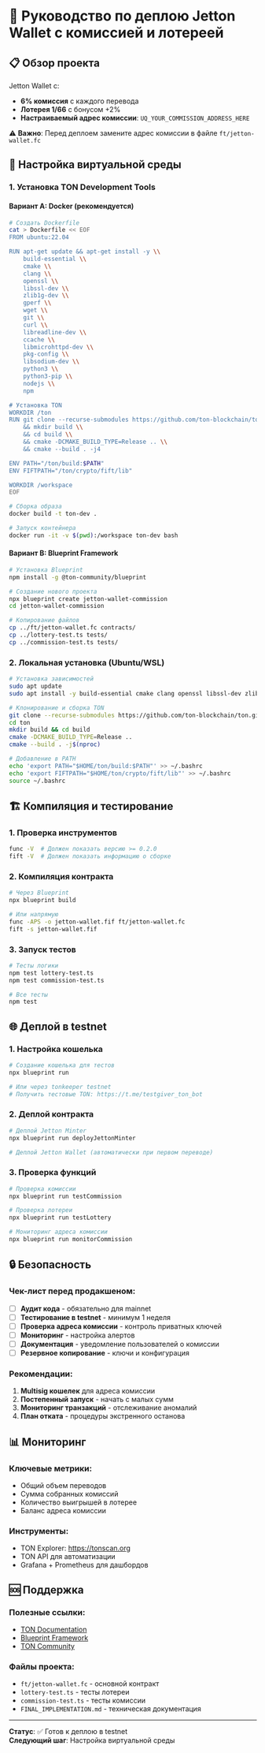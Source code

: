 # 🚀 Руководство по деплою Jetton Wallet с комиссией и лотереей

## 📋 Обзор проекта

Jetton Wallet с:
- **6% комиссия** с каждого перевода
- **Лотерея 1/66** с бонусом +2%
- **Настраиваемый адрес комиссии**: `UQ_YOUR_COMMISSION_ADDRESS_HERE`

⚠️ **Важно**: Перед деплоем замените адрес комиссии в файле `ft/jetton-wallet.fc`

## 🔧 Настройка виртуальной среды

### 1. Установка TON Development Tools

#### Вариант A: Docker (рекомендуется)
```bash
# Создать Dockerfile
cat > Dockerfile << EOF
FROM ubuntu:22.04

RUN apt-get update && apt-get install -y \\
    build-essential \\
    cmake \\
    clang \\
    openssl \\
    libssl-dev \\
    zlib1g-dev \\
    gperf \\
    wget \\
    git \\
    curl \\
    libreadline-dev \\
    ccache \\
    libmicrohttpd-dev \\
    pkg-config \\
    libsodium-dev \\
    python3 \\
    python3-pip \\
    nodejs \\
    npm

# Установка TON
WORKDIR /ton
RUN git clone --recurse-submodules https://github.com/ton-blockchain/ton.git . \\
    && mkdir build \\
    && cd build \\
    && cmake -DCMAKE_BUILD_TYPE=Release .. \\
    && cmake --build . -j4

ENV PATH="/ton/build:$PATH"
ENV FIFTPATH="/ton/crypto/fift/lib"

WORKDIR /workspace
EOF

# Сборка образа
docker build -t ton-dev .

# Запуск контейнера
docker run -it -v $(pwd):/workspace ton-dev bash
```

#### Вариант B: Blueprint Framework
```bash
# Установка Blueprint
npm install -g @ton-community/blueprint

# Создание нового проекта
npx blueprint create jetton-wallet-commission
cd jetton-wallet-commission

# Копирование файлов
cp ../ft/jetton-wallet.fc contracts/
cp ../lottery-test.ts tests/
cp ../commission-test.ts tests/
```

### 2. Локальная установка (Ubuntu/WSL)

```bash
# Установка зависимостей
sudo apt update
sudo apt install -y build-essential cmake clang openssl libssl-dev zlib1g-dev gperf wget git curl libreadline-dev ccache libmicrohttpd-dev pkg-config libsodium-dev

# Клонирование и сборка TON
git clone --recurse-submodules https://github.com/ton-blockchain/ton.git
cd ton
mkdir build && cd build
cmake -DCMAKE_BUILD_TYPE=Release ..
cmake --build . -j$(nproc)

# Добавление в PATH
echo 'export PATH="$HOME/ton/build:$PATH"' >> ~/.bashrc
echo 'export FIFTPATH="$HOME/ton/crypto/fift/lib"' >> ~/.bashrc
source ~/.bashrc
```

## 🏗️ Компиляция и тестирование

### 1. Проверка инструментов
```bash
func -V  # Должен показать версию >= 0.2.0
fift -V  # Должен показать информацию о сборке
```

### 2. Компиляция контракта
```bash
# Через Blueprint
npx blueprint build

# Или напрямую
func -APS -o jetton-wallet.fif ft/jetton-wallet.fc
fift -s jetton-wallet.fif
```

### 3. Запуск тестов
```bash
# Тесты логики
npm test lottery-test.ts
npm test commission-test.ts

# Все тесты
npm test
```

## 🌐 Деплой в testnet

### 1. Настройка кошелька
```bash
# Создание кошелька для тестов
npx blueprint run

# Или через tonkeeper testnet
# Получить тестовые TON: https://t.me/testgiver_ton_bot
```

### 2. Деплой контракта
```bash
# Деплой Jetton Minter
npx blueprint run deployJettonMinter

# Деплой Jetton Wallet (автоматически при первом переводе)
```

### 3. Проверка функций
```bash
# Проверка комиссии
npx blueprint run testCommission

# Проверка лотереи
npx blueprint run testLottery

# Мониторинг адреса комиссии
npx blueprint run monitorCommission
```

## 🔒 Безопасность

### Чек-лист перед продакшеном:
- [ ] **Аудит кода** - обязательно для mainnet
- [ ] **Тестирование в testnet** - минимум 1 неделя
- [ ] **Проверка адреса комиссии** - контроль приватных ключей
- [ ] **Мониторинг** - настройка алертов
- [ ] **Документация** - уведомление пользователей о комиссии
- [ ] **Резервное копирование** - ключи и конфигурация

### Рекомендации:
1. **Multisig кошелек** для адреса комиссии
2. **Постепенный запуск** - начать с малых сумм
3. **Мониторинг транзакций** - отслеживание аномалий
4. **План отката** - процедуры экстренного останова

## 📊 Мониторинг

### Ключевые метрики:
- Общий объем переводов
- Сумма собранных комиссий
- Количество выигрышей в лотерее
- Баланс адреса комиссии

### Инструменты:
- TON Explorer: https://tonscan.org
- TON API для автоматизации
- Grafana + Prometheus для дашбордов

## 🆘 Поддержка

### Полезные ссылки:
- [TON Documentation](https://ton.org/docs)
- [Blueprint Framework](https://github.com/ton-community/blueprint)
- [TON Community](https://t.me/ton_dev)

### Файлы проекта:
- `ft/jetton-wallet.fc` - основной контракт
- `lottery-test.ts` - тесты лотереи
- `commission-test.ts` - тесты комиссии
- `FINAL_IMPLEMENTATION.md` - техническая документация

---

**Статус**: ✅ Готов к деплою в testnet  
**Следующий шаг**: Настройка виртуальной среды 